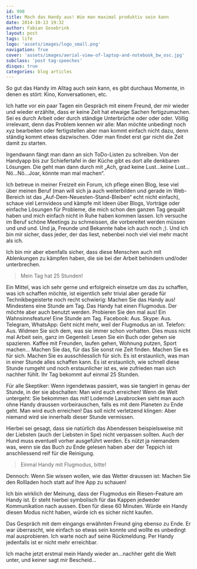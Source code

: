 ```yaml
---
id: 990
title: Mach das Handy aus! Wie man maximal produktiv sein kann
date: 2014-10-13 19:32
author: Fabian Gosebrink
layout: post
tags: life
logo: 'assets/images/logo_small.png'
navigation: True
cover: 'assets/images/aerial-view-of-laptop-and-notebook_bw_osc.jpg'
subclass: 'post tag-speeches'
disqus: true
categories: blog articles
---
```


So gut das Handy im Alltag auch sein kann, es gibt durchaus Momente, in denen es stört: Kino, Konversationen, etc.

Ich hatte vor ein paar Tagen ein Gespräch mit einem Freund, der mir wieder und wieder erzählte, dass er keine Zeit hat etwaige Sachen fertigzumachen. Sei es durch Arbeit oder durch ständige Unterbrüche oder oder oder. Völlig irrelevant, denn das Problem kennen wir alle: Man möchte unbedingt noch xyz bearbeiten oder fertigstellen aber man kommt einfach nicht dazu, denn ständig kommt etwas dazwischen. Oder man findet erst gar nicht die Zeit damit zu starten.

Irgendwann fängt man dann an sich ToDo-Listen zu schreiben. Von der Handyapp bis zur Schiefertafel in der Küche gibt es dort alle denkbaren Lösungen. Die geht man dann durch mit „Ach, grad keine Lust…keine Lust…Nö…Nö…Joar, könnte man mal machen“.

Ich betreue in meiner Freizeit ein Forum, ich pflege einen Blog, lese viel über meinen Beruf (man will sich ja auch weiterbilden und gerade im Web-Bereich ist das „Auf-Dem-Neuesten-Stand-Bleiben“ echt nicht einfach), schaue viel Lernvideos und kämpfe mit Ideen über Blogs, Vorträge oder einfache Lösungen für Probleme, die mich schon den ganzen Tag gequält haben und mich einfach nicht in Ruhe haben kommen lassen. Ich versuche im Beruf schöne Meetings zu schmeissen, die vorbereitet werden müssen und und und. Und ja, Freunde und Bekannte habe ich auch noch ;). Und ich bin mir sicher, dass jeder, der das liest, nebenbei noch viel viel mehr macht als ich.

Ich bin mir aber ebenfalls sicher, dass diese Menschen auch mit Ablenkungen zu kämpfen haben, die sie bei der Arbeit behindern und/oder unterbrechen.


>Mein Tag hat 25 Stunden!


Ein Mittel, was ich sehr gerne und erfolgreich einsetze um das zu schaffen, was ich schaffen möchte, ist eigentlich sehr trivial aber gerade für Technikbegeisterte noch recht schwierig: Machen Sie das Handy aus! Mindestens eine Stunde am Tag. Das Handy hat einen Flugmodus. Der möchte aber auch benutzt werden. Probieren Sie den mal aus! Ein Wahnsinnsfeature! Eine Stunde am Tag. Facebook: Aus. Skype: Aus. Telegram, WhatsApp: Geht nicht mehr, weil der Flugmodus an ist. Telefon: Aus. Widmen Sie sich dem, was sie immer schon vorhatten. Dies muss nicht mal Arbeit sein, ganz im Gegenteil: Lesen Sie ein Buch oder gehen sie spazieren. Kaffee mit Freunden, laufen gehen, Wohnung putzen, Sport machen… Machen Sie das, für das Sie sonst nie Zeit finden. Machen Sie es für sich. Machen Sie es ausschliesslich für sich. Es ist erstaunlich, was man in einer Stunde alles schaffen kann. Es ist erstaunlich, wie schnell diese Stunde rumgeht und noch erstaunlicher ist es, wie zufrieden man sich nachher fühlt. Ihr Tag bekommt auf einmal 25 Stunden.

Für alle Skeptiker: Wenn irgendetwas passiert, was sie tangiert in genau der Stunde, in der sie abschalten: Man wird euch erreichen! Wenn die Welt untergeht: Sie bekommen das mit! Lodernde Lavabrocken sieht man auch ohne Handy draussen vorbeirauschen, falls es mit dem Planeten zu Ende geht. Man wird euch erreichen! Das soll nicht verletzend klingen: Aber niemand wird sie innerhalb dieser Stunde vermissen.

Hierbei sei gesagt, dass sie natürlich das Abendessen beispielsweise mit der Liebsten (auch der Liebsten in Spe) nicht verpassen sollten. Auch der Hund muss eventuell vorher ausgeführt werden. Es nützt ja niemandem was, wenn sie das Buch zu Ende gelesen haben aber der Teppich ist anschliessend reif für die Reinigung.


>Einmal Handy mit Flugmodus, bitte!


Dennoch: Wenn Sie wissen wollen, wie das Wetter draussen ist: Machen Sie den Rollladen hoch statt auf Ihre App zu schauen!

Ich bin wirklich der Meinung, dass der Flugmodus ein Riesen-Feature am Handy ist. Er steht hierbei symbolisch für das Kappen jedweder Kommunikation nach aussen. Eben für diese 60 Minuten. Würde ein Handy diesen Modus nicht haben, würde ich es sicher nicht kaufen.

Das Gespräch mit dem eingangs erwähnten Freund ging ebenso zu Ende. Er war überrascht, wie einfach so etwas sein konnte und wollte es unbedingt mal ausprobieren. Ich warte noch auf seine Rückmeldung. Per Handy jedenfalls ist er nicht mehr erreichbar.

Ich mache jetzt erstmal mein Handy wieder an...nachher geht die Welt unter, und keiner sagt mir Bescheid…
